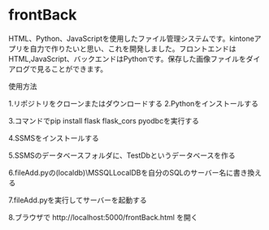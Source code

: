 # frontBack
HTML、Python、JavaScriptを使用したファイル管理システムです。kintoneアプリを自力で作りたいと思い、これを開発しました。フロントエンドはHTML,JavaScript、バックエンドはPythonです。保存した画像ファイルをダイアログで見ることができます。

使用方法

1.リポジトリをクローンまたはダウンロードする
2.Pythonをインストールする

3.コマンドでpip install flask flask_cors pyodbcを実行する

4.SSMSをインストールする

5.SSMSのデータベースフォルダに、TestDbというデータベースを作る

6.fileAdd.pyの(localdb)\\MSSQLLocalDBを自分のSQLのサーバー名に書き換える

7.fileAdd.pyを実行してサーバーを起動する

8.ブラウザで http://localhost:5000/frontBack.html を開く

